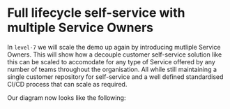 # Full lifecycle self-service with multiple Service Owners

In `level-7` we will scale the demo up again by introducing mutliple Service Owners. This will show how a decouple customer self-service solution like this can be scaled to accomodate for any type of Service offered by any number of teams throughout the organisation. All while still maintaining a single customer repository for self-service and a well defined standardised CI/CD process that can scale as required. 


Our diagram now looks like the following:
